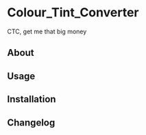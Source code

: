 # Colour_Tint_Converter
 CTC, get me that big money

## About

## Usage

## Installation

## Changelog